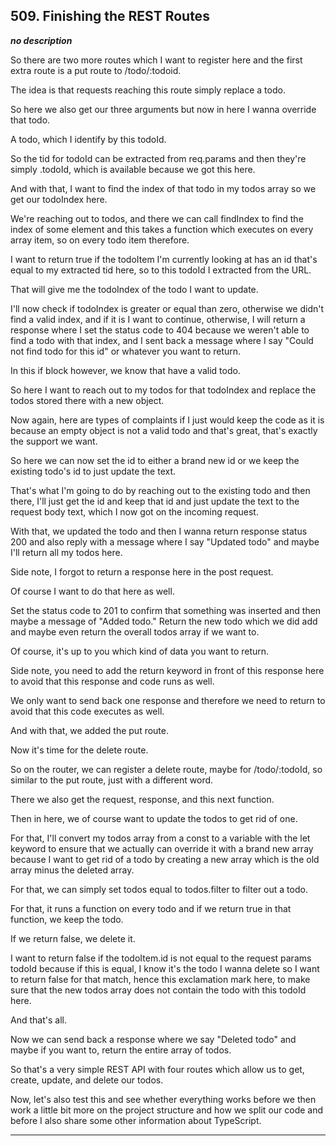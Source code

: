 ## 509. Finishing the REST Routes

<strong><em>no description</em></strong>

<v Instructor>So there are two more routes</v> which I want to register here and
the first extra route is a put route to /todo/:todoid. 

The idea is that requests reaching this route simply replace a todo. 

So here we also get our three arguments but now in here I wanna override that
todo. 

A todo, which I identify by this todoId. 

So the tid for todoId can be extracted from req.params and then they're simply
.todoId, which is available because we got this here. 

And with that, I want to find the index of that todo in my todos array so we get
our todoIndex here. 

We're reaching out to todos, and there we can call findIndex to find the index
of some element and this takes a function which executes on every array item, so
on every todo item therefore. 

I want to return true if the todoItem I'm currently looking at has an id that's
equal to my extracted tid here, so to this todoId I extracted from the URL. 

That will give me the todoIndex of the todo I want to update. 

I'll now check if todoIndex is greater or equal than zero, otherwise we didn't
find a valid index, and if it is I want to continue, otherwise, I will return a
response where I set the status code to 404 because we weren't able to find a
todo with that index, and I sent back a message where I say "Could not find todo
for this id" or whatever you want to return. 

In this if block however, we know that have a valid todo. 

So here I want to reach out to my todos for that todoIndex and replace the todos
stored there with a new object. 

Now again, here are types of complaints if I just would keep the code as it is
because an empty object is not a valid todo and that's great, that's exactly the
support we want. 

So here we can now set the id to either a brand new id or we keep the existing
todo's id to just update the text. 

That's what I'm going to do by reaching out to the existing todo and then there,
I'll just get the id and keep that id and just update the text to the request
body text, which I now got on the incoming request. 

With that, we updated the todo and then I wanna return response status 200 and
also reply with a message where I say "Updated todo" and maybe I'll return all
my todos here. 

Side note, I forgot to return a response here in the post request. 

Of course I want to do that here as well. 

Set the status code to 201 to confirm that something was inserted and then maybe
a message of "Added todo." Return the new todo which we did add and maybe even
return the overall todos array if we want to. 

Of course, it's up to you which kind of data you want to return. 

Side note, you need to add the return keyword in front of this response here to
avoid that this response and code runs as well. 

We only want to send back one response and therefore we need to return to avoid
that this code executes as well. 

And with that, we added the put route. 

Now it's time for the delete route. 

So on the router, we can register a delete route, maybe for /todo/:todoId, so
similar to the put route, just with a different word. 

There we also get the request, response, and this next function. 

Then in here, we of course want to update the todos to get rid of one. 

For that, I'll convert my todos array from a const to a variable with the let
keyword to ensure that we actually can override it with a brand new array
because I want to get rid of a todo by creating a new array which is the old
array minus the deleted array. 

For that, we can simply set todos equal to todos.filter to filter out a todo. 

For that, it runs a function on every todo and if we return true in that
function, we keep the todo. 

If we return false, we delete it. 

I want to return false if the todoItem.id is not equal to the request params
todoId because if this is equal, I know it's the todo I wanna delete so I want
to return false for that match, hence this exclamation mark here, to make sure
that the new todos array does not contain the todo with this todoId here. 

And that's all. 

Now we can send back a response where we say "Deleted todo" and maybe if you
want to, return the entire array of todos. 

So that's a very simple REST API with four routes which allow us to get, create,
update, and delete our todos. 

Now, let's also test this and see whether everything works before we then work a
little bit more on the project structure and how we split our code and before I
also share some other information about TypeScript. 

---
